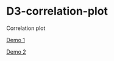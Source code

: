 # D3-correlation-plot
Correlation plot

[Demo 1](https://ricardor.github.io/D3-correlation-plot/index.html)

[Demo 2](https://ricardor.github.io/D3-correlation-plot/index_original.html)
